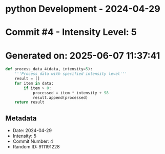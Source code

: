 ﻿# python Development - 2024-04-29
# Commit #4 - Intensity Level: 5
# Generated on: 2025-06-07 11:37:41
```python
def process_data_4(data, intensity=5):
    '''Process data with specified intensity level'''
    result = []
    for item in data:
        if item > 0:
            processed = item * intensity + 98
            result.append(processed)
    return result
```
## Metadata
- Date: 2024-04-29
- Intensity: 5
- Commit Number: 4
- Random ID: 911191228
